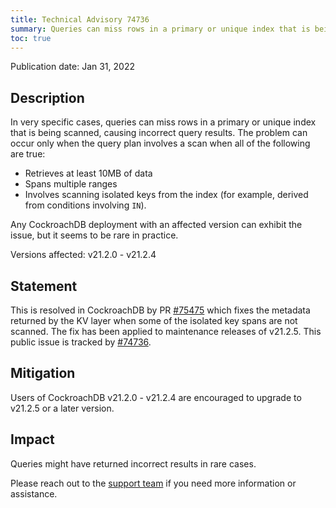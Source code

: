 ```yaml
---
title: Technical Advisory 74736
summary: Queries can miss rows in a primary or unique index that is being scanned, causing incorrect query results.
toc: true
---
```


Publication date: Jan 31, 2022

## Description

In very specific cases, queries can miss rows in a primary or unique index that is being scanned, causing incorrect query results. The problem can occur only when the query plan involves a scan when all of the following are true:

- Retrieves at least 10MB of data
- Spans multiple ranges
- Involves scanning isolated keys from the index (for example, derived from conditions involving `IN`).

Any CockroachDB deployment with an affected version can exhibit the issue, but it seems to be rare in practice.

Versions affected: v21.2.0 - v21.2.4

## Statement

This is resolved in CockroachDB by PR [#75475](https://github.com/cockroachdb/cockroach/pull/75475) which fixes the metadata returned by the KV layer when some of the isolated key spans are not scanned.
The fix has been applied to maintenance releases of v21.2.5.
This public issue is tracked by [#74736](https://github.com/cockroachdb/cockroach/issues/74736).

## Mitigation

Users of CockroachDB v21.2.0 - v21.2.4 are encouraged to upgrade to v21.2.5 or a later version.

## Impact

Queries might have returned incorrect results in rare cases.

Please reach out to the [support team](https://support.cockroachlabs.com/) if you need more information or assistance.
